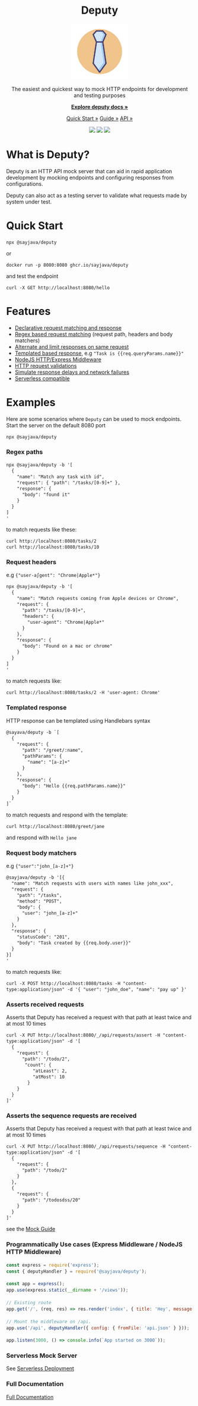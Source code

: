  <h1 align="center">Deputy</h1>
 <p align="center">
  <img src="ui/src/logo.svg" width="150">
 </p>
 <p align="center">
The easiest and quickest way to mock HTTP endpoints for development and testing purposes
 </p>
 <p align="center">
    <a href="https://sayjava.github.io/deputy/"><strong>Explore deputy docs »</strong></a>
 </p>
 <p align="center">
  <a href="https://sayjava.github.io/deputy/start">Quick Start »</a>
  <a href="https://sayjava.github.io/deputy/guide">Guide »</a>
  <a href="https://sayjava.github.io/deputy/api">API »</a>
 </p>
 <p align="center">
  <img src="https://github.com/sayjava/deputy/workflows/Build/badge.svg" />
  <img src="https://github.com/sayjava/deputy/workflows/Docs/badge.svg" />
  <img src="https://github.com/sayjava/deputy/workflows/Release/badge.svg" />
 </p>

# What is Deputy?

Deputy is an HTTP API mock server that can aid in rapid application development by mocking endpoints and configuring responses from configurations.

Deputy can also act as a testing server to validate what requests made by system under test.

# Quick Start

```shell
npx @sayjava/deputy
```

or

```shell
docker run -p 8080:8080 ghcr.io/sayjava/deputy
```


and test the endpoint

```shell
curl -X GET http://localhost:8080/hello
```

# Features

-   [Declarative request matching and response](https://sayjava.github.io/deputy/guide)
-   [Regex based request matching](https://sayjava.github.io/deputy/guide) (request path, headers and body matchers)
-   [Alternate and limit responses on same request](https://sayjava.github.io/deputy/guide)
-   [Templated based response](https://sayjava.github.io/deputy/guide), e.g `"Task is {{req.queryParams.name}}"`
-   [NodeJS HTTP/Express Middleware](https://sayjava.github.io/deputy/start)
-   [HTTP request validations](https://sayjava.github.io/deputy/assertions)
-   [Simulate response delays and network failures](https://sayjava.github.io/deputy/guide)
-   [Serverless compatible](https://sayjava.github.io/deputy)

# Examples

Here are some scenarios where `Deputy` can be used to mock endpoints. Start the server on the default 8080 port

```shell
npx @sayjava/deputy
```

### Regex paths

```shell
npx @sayjava/deputy -b '[
  {
    "name": "Match any task with id",
    "request": { "path": "/tasks/[0-9]+" },
    "response": {
      "body": "found it"
    }
  }
]
'
```

to match requests like these:

```shell
curl http://localhost:8080/tasks/2
curl http://localhost:8080/tasks/10
```

### Request headers

e.g `{"user-a∫gent": "Chrome|Apple*"}`

```shell
npx @sayjava/deputy -b '[
  {
    "name": "Match requests coming from Apple devices or Chrome",
    "request": {
      "path": "/tasks/[0-9]+",
      "headers": {
        "user-agent": "Chrome|Apple*"
      }
    },
    "response": {
      "body": "Found on a mac or chrome"
    }
  }
]
'
```

to match requests like:

```shell
curl http://localhost:8080/tasks/2 -H 'user-agent: Chrome'
```

### Templated response

HTTP response can be templated using Handlebars syntax

```shell
@sayava/deputy -b `[
  {
    "request": {
      "path": "/greet/:name",
      "pathParams": {
        "name": "[a-z]+"
      }
    },
    "response": {
      "body": "Hello {{req.pathParams.name}}"
    }
  }
]`
```

to match requests and respond with the template:

```shell
curl http://localhost:8080/greet/jane
```

and respond with `Hello jane`

### Request body matchers

e.g `{"user":"john_[a-z]+"}`

```shell
@sayjava/deputy -b '[{
  "name": "Match requests with users with names like john_xxx",
  "request": {
    "path": "/tasks",
    "method": "POST",
    "body": {
      "user": "john_[a-z]+"
    }
  },
  "response": {
    "statusCode": "201",
    "body": "Task created by {{req.body.user}}"
  }
}]
'
```

to match requests like:

```shell
curl -X POST http://localhost:8080/tasks -H "content-type:application/json" -d '{ "user": "john_doe", "name": "pay up" }'
```

### Asserts received requests

Asserts that Deputy has received a request with that path at least twice and at most 10 times

```shell
curl -X PUT http://localhost:8080/_/api/requests/assert -H "content-type:application/json" -d '[
  {
    "request": {
      "path": "/todo/2",
       "count": {
          "atLeast": 2,
          "atMost": 10
        }
    }
  }
]'
```

### Asserts the sequence requests are received

Asserts that Deputy has received a request with that path at least twice and at most 10 times

```shell
curl -X PUT http://localhost:8080/_/api/requests/sequence -H "content-type:application/json" -d '[
  {
    "request": {
      "path": "/todo/2"
    }
  },
  {
    "request": {
      "path": "/todosdss/20"
    }
  }
]'
```

see the [Mock Guide](http://sayjava.github.com/deputy)

### Programmatically Use cases (Express Middleware / NodeJS HTTP Middleware)

```javascript
const express = require('express');
const { deputyHandler } = require('@sayjava/deputy');

const app = express();
app.use(express.static(__dirname + '/views'));

// Existing route
app.get('/', (req, res) => res.render('index', { title: 'Hey', message: 'Hello there!' }));

// Mount the middleware on /api.
app.use('/api', deputyHandler({ config: { fromFile: 'api.json' } }));

app.listen(3000, () => console.info(`App started on 3000`));
```

### Serverless Mock Server

See [Serverless Deployment](examples/deputy-with-lambda/README.md)

### Full Documentation

[Full Documentation](https://sayjava.github.io/deputy)
